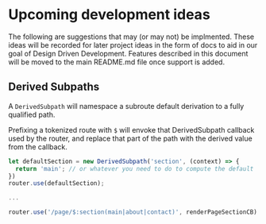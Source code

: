 # Upcoming development ideas

The following are suggestions that may (or may not) be implmented. These ideas 
will be recorded for later project ideas in the form of docs to aid in our goal
of Design Driven Development. Features described in this document will be moved
to the main README.md file once support is added.

## Derived Subpaths

A `DerivedSubpath` will namespace a subroute default derivation to a fully 
qualified path.

Prefixing a tokenized route with `$` will envoke that DerivedSubpath callback 
used by the router, and replace that part of the path with the derived value 
from the callback.


```js
let defaultSection = new DerivedSubpath('section', (context) => {
  return 'main'; // or whatever you need to do to compute the default `section`
})
router.use(defaultSection);

...

router.use('/page/$:section(main|about|contact)', renderPageSectionCB)
```